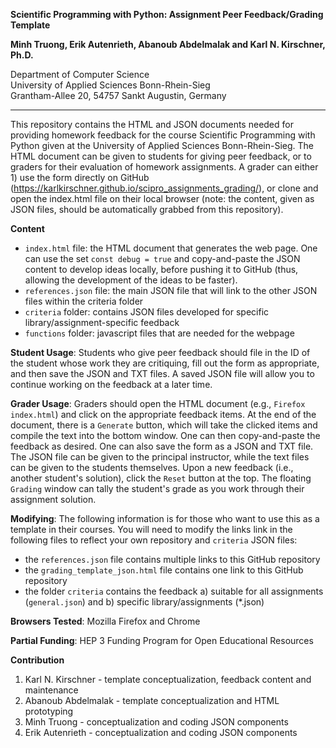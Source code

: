 **Scientific Programming with Python: Assignment Peer Feedback/Grading Template**

**Minh Truong, Erik Autenrieth, Abanoub Abdelmalak and Karl N. Kirschner, Ph.D.**

Department of Computer Science<br>
University of Applied Sciences Bonn-Rhein-Sieg<br>
Grantham-Allee 20, 54757 Sankt Augustin, Germany

---

This repository contains the HTML and JSON documents needed for providing homework feedback for the course Scientific Programming with Python given at the University of Applied Sciences Bonn-Rhein-Sieg. The HTML document can be given to students for giving peer feedback, or to graders for their evaluation of homework assignments. A grader can either 1) use the form directly on GitHub (https://karlkirschner.github.io/scipro_assignments_grading/), or clone and open the index.html file on their local browser (note: the content, given as JSON files, should be automatically grabbed from this repository).

**Content**
- `index.html` file: the HTML document that generates the web page. One can use the set `const debug = true` and copy-and-paste the JSON content to develop ideas locally, before pushing it to GitHub (thus, allowing the development of the ideas to be faster).
- `references.json` file: the main JSON file that will link to the other JSON files within the criteria folder
- `criteria` folder: contains JSON files developed for specific library/assignment-specific feedback
- `functions` folder: javascript files that are needed for the webpage

**Student Usage**: Students who give peer feedback should file in the ID of the student whose work they are critiquing, fill out the form as appropriate, and then save the JSON and TXT files. A saved JSON file will allow you to continue working on the feedback at a later time.

**Grader Usage**: Graders should open the HTML document (e.g., `Firefox index.html`) and click on the appropriate feedback items. At the end of the document, there is a `Generate` button, which will take the clicked items and compile the text into the bottom window. One can then copy-and-paste the feedback as desired. One can also save the form as a JSON and TXT file. The JSON file can be given to the principal instructor, while the text files can be given to the students themselves. Upon a new feedback (i.e., another student's solution), click the `Reset` button at the top. The floating `Grading` window can tally the student's grade as you work through their assignment solution.

**Modifying**: The following information is for those who want to use this as a template in their courses. You will need to modify the links link in the following files to reflect your own repository and `criteria` JSON files:
 - the `references.json` file contains multiple links to this GitHub repository
 - the `grading_template_json.html` file contains one link to this GitHub repository
 - the folder `criteria` contains the feedback a) suitable for all assignments (`general.json`) and b) specific library/assignments (*.json)

**Browsers Tested**: Mozilla Firefox and Chrome

**Partial Funding**: HEP 3 Funding Program for Open Educational Resources

**Contribution**
1. Karl N. Kirschner - template conceptualization, feedback content and maintenance
2. Abanoub Abdelmalak - template conceptualization and HTML prototyping
3. Minh Truong - conceptualization and coding JSON components
4. Erik Autenrieth - conceptualization and coding JSON components

